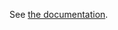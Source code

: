 <!--
GNU General Public License v3.0+ (see LICENSES/GPL-3.0-or-later.txt or https://www.gnu.org/licenses/gpl-3.0.txt)
SPDX-License-Identifier: GPL-3.0-or-later
SPDX-FileCopyrightText: 2022, Felix Fontein
-->

See [the documentation](https://docs.ansible.com/ansible/devel/collections/community/sops/).
